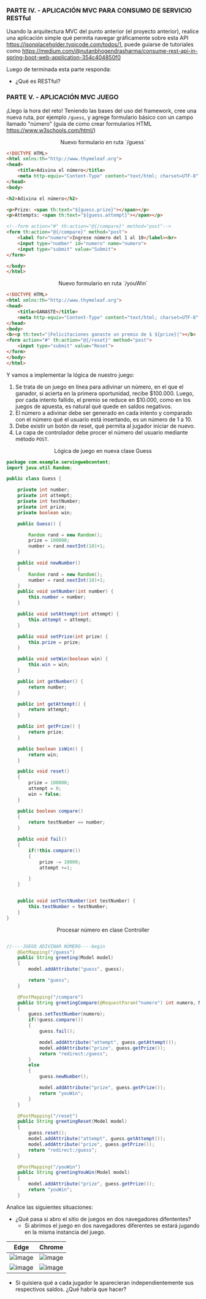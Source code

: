 ### PARTE IV. - APLICACIÓN MVC PARA CONSUMO DE SERVICIO RESTful
Usando la arquitectura MVC del punto anterior (el proyecto anterior), realice una aplicación simple qué permita navegar gráficamente sobre esta API
https://jsonplaceholder.typicode.com/todos/1, puede guiarse de tutoriales como https://medium.com/@nutanbhogendrasharma/consume-rest-api-in-spring-boot-web-application-354c404850f0



Luego de terminada esta parte responda:
- ¿Qué es RESTful?

### PARTE V. - APLICACIÓN MVC JUEGO
¡Llego la hora del reto! Teniendo las bases del uso del framework, cree una nueva ruta, por ejemplo `/guess`, y agrege formulario básico con un campo llamado "número" (guía de como crear formularios HTML https://www.w3schools.com/html/)
<p align="center">Nuevo formulario en ruta `/guess` </p>

```html
<!DOCTYPE HTML>
<html xmlns:th="http://www.thymeleaf.org">
<head>
    <title>Adivina el número</title>
    <meta http-equiv="Content-Type" content="text/html; charset=UTF-8" />
</head>
<body>

<h2>Adivina el número</h2>

<p>Prize: <span th:text="${guess.prize}"></span></p>
<p>Attempts: <span th:text="${guess.attempt}"></span></p>

<!--form action="#" th:action="@{/compare}" method="post"-->
<form th:action="@{/compare}" method="post">
    <label for="numero">Ingrese número del 1 al 10</label><br>
    <input type="number" id="numero" name="numero">
    <input type="submit" value="Submit">
</form>

</body>
</html>

```
<p align="center">Nuevo formulario en ruta `/youWin` </p>

```html
<!DOCTYPE HTML>
<html xmlns:th="http://www.thymeleaf.org">
<head>
    <title>GANASTE</title>
    <meta http-equiv="Content-Type" content="text/html; charset=UTF-8" />
</head>
<body>
<b><p th:text="|Felicitaciones ganaste un premio de $ ${prize}|"></b>
<form action="#" th:action="@{/reset}" method="post">
    <input type="submit" value="Reset">
</form>
</body>
</html>

```
Y vamos a implementar la lógica de nuestro juego:
1. Se trata de un juego en línea para adivinar un número, en el que el ganador, si acierta en la primera oportunidad, recibe $100.000. Luego, por cada intento fallido, el premio
se reduce en $10.000, como en los juegos de apuesta, es natural qué quede en saldos negativos.
2. El número a adivinar debe ser generado en cada intento y comparado con el número qué el usuario está insertando, es un número de 1 a 10.
3. Debe existir un botón de reset, qué permita al jugador iniciar de nuevo.
4. La capa de controlador debe procer el número del usuario mediante método `POST`.

<p align="center">Lógica de juego en nueva clase Guess</p>

```java
package com.example.servingwebcontent;
import java.util.Random;

public class Guess {

    private int number;
    private int attempt;
    private int testNumber;
    private int prize;
    private boolean win;

    public Guess() {

        Random rand = new Random();
        prize = 100000;
        number = rand.nextInt(10)+1;
    }

    public void newNumber()
    {
        Random rand = new Random();
        number = rand.nextInt(10)+1;
    }
    public void setNumber(int number) {
        this.number = number;
    }

    public void setAttempt(int attempt) {
        this.attempt = attempt;
    }

    public void setPrize(int prize) {
        this.prize = prize;
    }

    public void setWin(boolean win) {
        this.win = win;
    }

    public int getNumber() {
        return number;
    }

    public int getAttempt() {
        return attempt;
    }

    public int getPrize() {
        return prize;
    }

    public boolean isWin() {
        return win;
    }

    public void reset()
    {
        prize = 100000;
        attempt = 0;
        win = false;
    }

    public boolean compare()
    {
        return testNumber == number;
    }

    public void fail()
    {
        if(!this.compare())
        {
            prize -= 10000;
            attempt +=1;

        }
    }


    public void setTestNumber(int testNumber) {
        this.testNumber = testNumber;
    }
}
```

<p align="center">Procesar número en clase Controller</p>

```java

//----JUEGO ADIVINAR NÚMERO----begin
    @GetMapping("/guess")
    public String greeting(Model model)
    {
        model.addAttribute("guess", guess);

        return "guess";
    }

    @PostMapping("/compare")
    public String greetingCompare(@RequestParam("numero") int numero, Model model)
    {
        guess.setTestNumber(numero);
        if(!guess.compare())
        {
            guess.fail();

            model.addAttribute("attempt", guess.getAttempt());
            model.addAttribute("prize", guess.getPrize());
            return "redirect:/guess";
        }
        else
        {
            guess.newNumber();

            model.addAttribute("prize", guess.getPrize());
            return "youWin";
        }
    }

    @PostMapping("/reset")
    public String greetingReset(Model model)
    {
        guess.reset();
        model.addAttribute("attempt", guess.getAttempt());
        model.addAttribute("prize", guess.getPrize());
        return "redirect:/guess";
    }

    @PostMapping("/youWin")
    public String greetingYouWin(Model model)
    {
        model.addAttribute("prize", guess.getPrize());
        return "youWin";
    }

```


Analice las siguientes situaciones:
- ¿Qué pasa si abro el sitio de juegos en dos navegadores difententes?
  - Si abrimos el juego en dos navegadores diferentes se estará jugando en la misma instancia del juego.  

| Edge      | Chrome      |
|------------|------------|  
|![image](https://github.com/caro1018/CVDS-lab-5/assets/77819591/efc26fc1-385c-433a-9e49-db1d9cfd5e30)|![image](https://github.com/caro1018/CVDS-lab-5/assets/77819591/ad4864b4-545c-43d2-9c27-73823c118395)|
|![image](https://github.com/caro1018/CVDS-lab-5/assets/77819591/d075c34d-cf78-4f05-8f3a-1c1a7bd65d4f)|![image](https://github.com/caro1018/CVDS-lab-5/assets/77819591/e2a70b84-0411-4cc7-beaa-902df921b57c)|


    
- Si quisiera qué a cada jugador le aparecieran independientemente sus respectivos saldos. ¿Qué habría que hacer?
